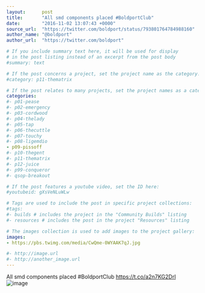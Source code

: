 ```yaml
---
layout:      post
title:       "All smd components placed #BoldportClub"
date:        "2016-11-02 13:07:43 +0000"
source_url:  "https://twitter.com/boldport/status/793801764784988160"
author_name: "@boldport"
author_url:  "https://twitter.com/boldport"

# If you include summary text here, it will be used for display
# in the post listing instead of an excerpt from the post body
#summary: text

# If the post concerns a project, set the project name as the category:
#category: p11-thematrix

# If the post relates to many projects, set the project names as a categories array:
categories:
#- p01-pease
#- p02-emergency
#- p03-cordwood
#- p04-thelady
#- p05-tap
#- p06-thecuttle
#- p07-touchy
#- p08-ligemdio
- p09-pissoff
#- p10-thegent
#- p11-thematrix
#- p12-juice
#- p99-conqueror
#- qsop-breakout

# If the post features a youtube video, set the ID here:
#youtubeid: gXsVeNLuWLw

# Tags are used to include the post in specific project collections:
#tags:
#- builds # includes the project in the "Community Builds" listing
#- resources # includes the post in the project "Resources" listing

# The images collection is used to add images to the project gallery:
images:
- https://pbs.twimg.com/media/CwQme-0WYAAK7qJ.jpg

#- http://image.url
#- http://another_image.url
---
```


All smd components placed #BoldportClub https://t.co/a2n7KG2Drl
![image](https://pbs.twimg.com/media/CwQme-0WYAAK7qJ.jpg)


